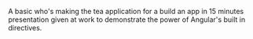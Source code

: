 A basic who's making the tea application for a build an app in 15 minutes presentation given at work to demonstrate the power of Angular's built in directives.
